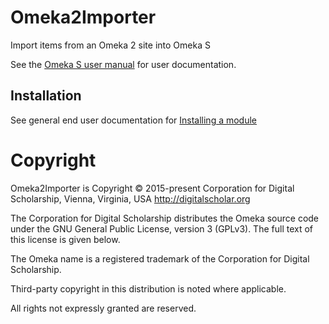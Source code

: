 # Omeka2Importer

Import items from an Omeka 2 site into Omeka S

See the [Omeka S user manual](http://omeka.org/s/docs/user-manual/modules/omeka2importer/) for user documentation.

## Installation

See general end user documentation for [Installing a module](http://omeka.org/s/docs/user-manual/modules/#installing-modules)

# Copyright
Omeka2Importer is Copyright © 2015-present Corporation for Digital Scholarship, Vienna, Virginia, USA http://digitalscholar.org

The Corporation for Digital Scholarship distributes the Omeka source code
under the GNU General Public License, version 3 (GPLv3). The full text
of this license is given below.

The Omeka name is a registered trademark of the Corporation for Digital Scholarship.

Third-party copyright in this distribution is noted where applicable.

All rights not expressly granted are reserved.

